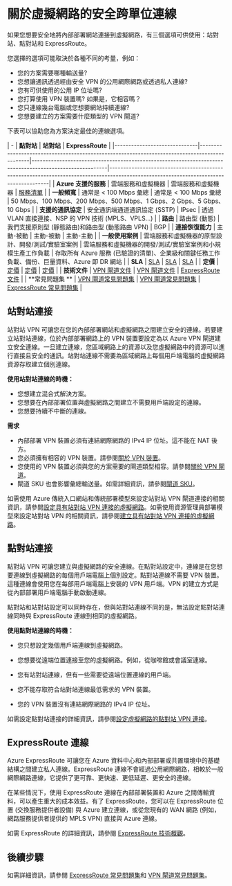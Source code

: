 <properties 
   pageTitle="關於虛擬網路的安全跨單位連線 | Microsoft Azure"
   description="深入了解虛擬網路的安全跨單位連線類型，包括站對站、點對站、ExpressRoute 連線。"
   services="vpn-gateway"
   documentationCenter="na"
   authors="cherylmc"
   manager="carolz"
   editor="" />
<tags 
   ms.service="vpn-gateway"
   ms.devlang="na"
   ms.topic="article"
   ms.tgt_pltfrm="na"
   ms.workload="infrastructure-services"
   ms.date="12/01/2015"
   ms.author="cherylmc" />

# 關於虛擬網路的安全跨單位連線

如果您想要安全地將內部部署網站連接到虛擬網路，有三個選項可供使用：站對站、點對站和 ExpressRoute。

您選擇的選項可能取決於各種不同的考量，例如：


- 您的方案需要哪種輸送量?
- 您想讓通訊透過經由安全 VPN 的公用網際網路或透過私人連線?
- 您有可供使用的公用 IP 位址嗎?
- 您打算使用 VPN 裝置嗎? 如果是，它相容嗎？
- 您只連線幾台電腦或您想要網站持續連線?
- 您想要建立的方案需要什麼類型的 VPN 閘道?

下表可以協助您為方案決定最佳的連線選項。


| - | **點對站** | **站對站** | **ExpressRoute** | |------------------------------|----------------------------------------------------------------------------------------------|---------------------------------------------------------------------------------------------------------|--------------------------------------------------------------------------------------------------------------------------------------| | **Azure 支援的服務** | 雲端服務和虛擬機器 | 雲端服務和虛擬機器 | [服務清單](../expressroute/expressroute-faqs.md#supported-services) | | **一般頻寬** | 通常是 < 100 Mbps 彙總 | 通常是 < 100 Mbps 彙總 | 50 Mbps、100 Mbps、200 Mbps、500 Mbps、1 Gbps、2 Gbps、5 Gbps、10 Gbps | | **支援的通訊協定** | 安全通訊端通道通訊協定 (SSTP) | IPsec | 透過 VLAN 直接連接、NSP 的 VPN 技術 (MPLS、VPLS...) | | **路由** | 路由型 (動態) | 我們支援原則型 (靜態路由)和路由型 (動態路由 VPN) | BGP | | **連接恢復能力** | 主動-被動 | 主動-被動 | 主動-主動 | | **一般使用案例** | 雲端服務和虛擬機器的原型設計、開發/測試/實驗室案例 | 雲端服務和虛擬機器的開發/測試/實驗室案例和小規模生產工作負載 | 存取所有 Azure 服務 (已驗證的清單)、企業級和關鍵任務工作負載、備份、巨量資料、Azure 即 DR 網站 | | **SLA** | [SLA](https://azure.microsoft.com/support/legal/sla/) | [SLA](https://azure.microsoft.com/support/legal/sla/) | [SLA](https://azure.microsoft.com/support/legal/sla/) | | **定價** | [定價](http://azure.microsoft.com/pricing/details/vpn-gateway/) | [定價](http://azure.microsoft.com/pricing/details/vpn-gateway/) | [定價](http://azure.microsoft.com/pricing/details/expressroute/) | | **技術文件** | [VPN 閘道文件](https://azure.microsoft.com/documentation/services/vpn-gateway/) | [VPN 閘道文件](https://azure.microsoft.com/documentation/services/vpn-gateway/) | [ExpressRoute 文件](https://azure.microsoft.com/documentation/services/expressroute/) | | **常見問題集 ** | [VPN 閘道常見問題集](vpn-gateway-vpn-faq.md) | [VPN 閘道常見問題集](vpn-gateway-vpn-faq.md) | [ExpressRoute 常見問題集](../expressroute/expressroute-faqs.md) |


## 站對站連接

站對站 VPN 可讓您在您的內部部署網站和虛擬網路之間建立安全的連線。若要建立站對站連線，位於內部部署網路上的 VPN 裝置要設定為以 Azure VPN 閘道建立安全連線。一旦建立連線，您區域網路上的資源以及您虛擬網路中的資源可以進行直接且安全的通訊。站對站連線不需要為區域網路上每個用戶端電腦的虛擬網路資源存取建立個別連線。

**使用站對站連線的時機：**

- 您想建立混合式解決方案。
- 您想要在內部部署位置與虛擬網路之間建立不需要用戶端設定的連線。
- 您想要持續不中斷的連線。 

**需求**

- 內部部署 VPN 裝置必須有連結網際網路的 IPv4 IP 位址。這不能在 NAT 後方。
- 您必須擁有相容的 VPN 裝置。請參閱[關於 VPN 裝置](http://go.microsoft.com/fwlink/p/?LinkID=615099)。 
- 您使用的 VPN 裝置必須與您的方案需要的閘道類型相容。請參閱[關於 VPN 閘道](vpn-gateway-about-vpngateways.md)。
- 閘道 SKU 也會影響彙總輸送量。如需詳細資訊，請參閱[閘道 SKU](vpn-gateway-about-vpngateways.md#gateway-skus)。 

如需使用 Azure 傳統入口網站和傳統部署模型來設定站對站 VPN 閘道連接的相關資訊，請參閱[設定具有站對站 VPN 連接的虛擬網路](vpn-gateway-site-to-site-create.md)。如需使用資源管理員部署模型來設定站對站 VPN 的相關資訊，請參閱[建立具有站對站 VPN 連接的虛擬網路](vpn-gateway-create-site-to-site-rm-powershell.md)。


## 點對站連接

點對站 VPN 可讓您建立與虛擬網路的安全連線。在點對站設定中，連線是在您想要連線到虛擬網路的每個用戶端電腦上個別設定。點對站連線不需要 VPN 裝置。這種連線會使用您在每部用戶端電腦上安裝的 VPN 用戶端。VPN 的建立方式是從內部部署用戶端電腦手動啟動連線。

點對站和站對站設定可以同時存在，但與站對站連線不同的是，無法設定點對站連線同時與 ExpressRoute 連線到相同的虛擬網路。

**使用點對站連線的時機：**

- 您只想設定幾個用戶端連線到虛擬網路。

- 您想要從遠端位置連接至您的虛擬網路。例如，從咖啡館或會議室連線。

- 您有站對站連線，但有一些需要從遠端位置連線的用戶端。

- 您不能存取符合站對站連線最低需求的 VPN 裝置。

- 您的 VPN 裝置沒有連結網際網路的 IPv4 IP 位址。

如需設定點對站連接的詳細資訊，請參閱[設定虛擬網路的點對站 VPN 連接](vpn-gateway-point-to-site-create.md)。

## ExpressRoute 連線

Azure ExpressRoute 可讓您在 Azure 資料中心和內部部署或共置環境中的基礎結構之間建立私人連線。ExpressRoute 連線不會經過公用網際網路，相較於一般網際網路連線，它提供了更可靠、更快速、更低延遲、更安全的連線。

在某些情況下，使用 ExpressRoute 連線在內部部署裝置和 Azure 之間傳輸資料，可以產生重大的成本效益。有了 ExpressRoute，您可以在 ExpressRoute 位置 (交換服務提供者設備) 與 Azure 建立連線，或從您現有的 WAN 網路 (例如，網路服務提供者提供的 MPLS VPN) 直接與 Azure 連線。

如需 ExpressRoute 的詳細資訊，請參閱 [ExpressRoute 技術概觀](../expressroute/expressroute-introduction.md)。


## 後續步驟

如需詳細資訊，請參閱 [ExpressRoute 常見問題集](../expressroute/expressroute-faqs.md)和 [VPN 閘道常見問題集](vpn-gateway-vpn-faq.md)。

<!---HONumber=AcomDC_1217_2015-->